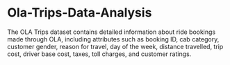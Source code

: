 # Ola-Trips-Data-Analysis
The OLA Trips dataset contains detailed information about ride bookings made through OLA, including attributes such as booking ID, cab category, customer gender, reason for travel, day of the week, distance travelled, trip cost, driver base cost, taxes, toll charges, and customer ratings.
